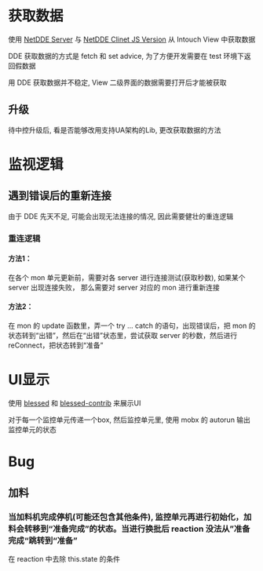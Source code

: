 # 获取数据
使用 [NetDDE Server](https://github.com/chrisoldwood/NetDDE) 与 [NetDDE Clinet JS Version](https://github.com/st-one-io/netdde) 从 Intouch View 中获取数据

DDE 获取数据的方式是 fetch 和 set advice, 为了方便开发需要在 test 环境下返回假数据

用 DDE 获取数据并不稳定, View 二级界面的数据需要打开后才能被获取

## 升级

待中控升级后, 看是否能够改用支持UA架构的Lib, 更改获取数据的方法

# 监视逻辑


## 遇到错误后的重新连接

由于 DDE 先天不足, 可能会出现无法连接的情况, 因此需要健壮的重连逻辑

### 重连逻辑

#### 方法1：

在各个 mon 单元更新前，需要对各 server 进行连接测试(获取秒数), 如果某个 server 出现连接失败， 那么需要对 server 对应的 mon 进行重新连接

#### 方法2：

在 mon 的 update 函数里，弄一个 try ... catch  的语句，出现错误后，把 mon 的状态转到“出错”，然后在“出错”状态里，尝试获取 server 的秒数，然后进行 reConnect，把状态转到“准备”

# UI显示

使用 [blessed](https://github.com/chjj/blessed#windows-compatibility) 和 [blessed-contrib](https://github.com/yaronn/blessed-contrib) 来展示UI

对于每一个监控单元传递一个box, 然后监控单元里, 使用 mobx 的 autorun 输出监控单元的状态


# Bug

## 加料

### 当加料机完成停机(可能还包含其他条件), 监控单元再进行初始化，加料会转移到“准备完成”的状态。当进行换批后 reaction 没法从”准备完成“跳转到“准备”

在 reaction 中去除 this.state 的条件